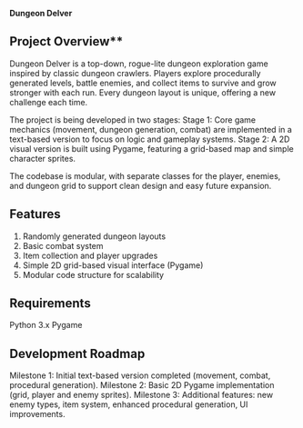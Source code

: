 **Dungeon Delver**

## Project Overview**
Dungeon Delver is a top-down, rogue-lite dungeon exploration game inspired by classic dungeon crawlers. Players explore procedurally generated levels, battle enemies, and collect items to survive and grow stronger with each run. Every dungeon layout is unique, offering a new challenge each time.

The project is being developed in two stages:
Stage 1: Core game mechanics (movement, dungeon generation, combat) are implemented in a text-based version to focus on logic and gameplay systems.
Stage 2: A 2D visual version is built using Pygame, featuring a grid-based map and simple character sprites.

The codebase is modular, with separate classes for the player, enemies, and dungeon grid to support clean design and easy future expansion.

## Features
1. Randomly generated dungeon layouts
2. Basic combat system
3. Item collection and player upgrades
4. Simple 2D grid-based visual interface (Pygame)
5. Modular code structure for scalability

## Requirements
Python 3.x
Pygame

## Development Roadmap
Milestone 1: Initial text-based version completed (movement, combat, procedural generation).
Milestone 2: Basic 2D Pygame implementation (grid, player and enemy sprites).
Milestone 3: Additional features: new enemy types, item system, enhanced procedural generation, UI improvements.
